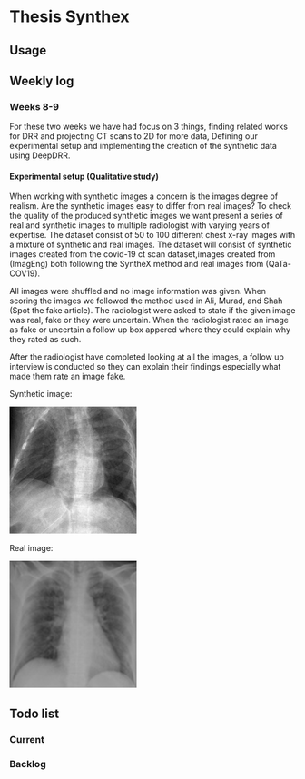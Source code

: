 # Thesis Synthex

## Usage

## Weekly log

### Weeks 8-9

For these two weeks we have had focus on 3 things, finding related works for DRR and projecting CT scans to 2D for more data, Defining our experimental setup and implementing the creation of the synthetic data using DeepDRR.

#### Experimental setup (Qualitative study)

When working with synthetic images a concern is the
images degree of realism. Are the synthetic images easy to
differ from real images? To check the quality of the produced
synthetic images we want present a series of real and synthetic images to multiple radiologist with varying years of expertise. The dataset consist of 50 to 100 different chest
x-ray images with a mixture of synthetic and real images.
The dataset will consist of synthetic images created from the
covid-19 ct scan dataset,images created from (ImagEng)
both following the SyntheX method and real images from (QaTa-COV19).

All images were shuffled and no
image information was given. When scoring the images we followed the method used in Ali,
Murad, and Shah (Spot the fake article). The radiologist were asked to state if the given image was real, fake or they were uncertain. When the radiologist rated an image as fake or uncertain a follow up box appered where they could explain why they rated as such.

After the radiologist have completed looking at all the images, a follow up interview is conducted so they can explain their findings especially what made them rate an image fake.

Synthetic image:

![1709537604085](image/README/1709537604085.png)

Real image:

![1709537643196](image/README/1709537643196.png)


## Todo list

### Current

### Backlog
